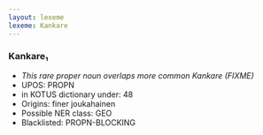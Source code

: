 ```yaml
---
layout: lexeme
lexeme: Kankare
---
```


###  Kankare₁

* _This rare proper noun overlaps more common *Kankare* (FIXME)_
* UPOS:  PROPN
* in KOTUS dictionary under:  48
* Origins: finer joukahainen 
* Possible NER class:  GEO
* Blacklisted:  PROPN-BLOCKING

